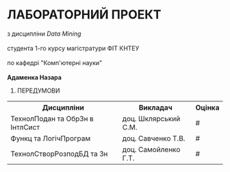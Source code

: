 <h1>ЛАБОРАТОРНИЙ ПРОЕКТ</h1>
<p>з дисципліни <i>Data Mining</i><br><br>
  студента 1-го курсу магістратури ФІТ КНТЕУ<br><br>
  по кафедрі "Комп'ютерні науки"<br><br>
  <strong>Адаменка Назара</strong>
</p>
<ol>
  <li>ПЕРЕДУМОВИ</li>
</ol>
<table>
  <tr>
    <th>Дисципліни</th>
    <th>Викладач</th>
    <th>Оцінка</th>
  </tr>
  <tr>
    <td>ТехнолПодан та ОбрЗн в ІнтлСист</td>
    <td>доц. Шклярський С.М.</td>
    <td>#</td>
  </tr>
  <tr>
    <td>Функц та ЛогічПрограм</td>
    <td>доц. Савченко Т.В.</td>
    <td>#</td>
  </tr>
  <tr>
    <td>ТехнолСтворРозподБД та Зн</td>
    <td>доц. Самойленко Г.Т.</td>
    <td>#</td>
  </tr>
</table>